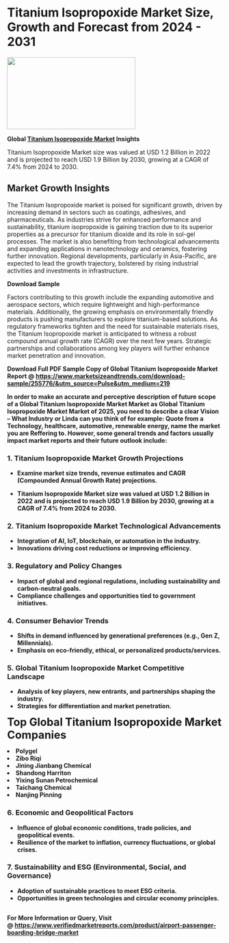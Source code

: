 <H1>Titanium Isopropoxide Market Size, Growth and Forecast from 2024 - 2031</H1><img class="aligncenter size-medium wp-image-584254" src="https://thirdeyenews.in/wp-content/uploads/2024/09/Global-Market-Research-300x168.jpeg" alt="" width="300" height="168" /><p><strong>Global&nbsp;<a href="https://www.marketsizeandtrends.com/download-sample/255776/&amp;utm_source=Pulse&amp;utm_medium=219">Titanium Isopropoxide Market</a> Insights</strong></p><p>Titanium Isopropoxide Market size was valued at USD 1.2 Billion in 2022 and is projected to reach USD 1.9 Billion by 2030, growing at a CAGR of 7.4% from 2024 to 2030.</p><p><h2>Market Growth Insights</h2> <p>The Titanium Isopropoxide market is poised for significant growth, driven by increasing demand in sectors such as coatings, adhesives, and pharmaceuticals. As industries strive for enhanced performance and sustainability, titanium isopropoxide is gaining traction due to its superior properties as a precursor for titanium dioxide and its role in sol-gel processes. The market is also benefiting from technological advancements and expanding applications in nanotechnology and ceramics, fostering further innovation. Regional developments, particularly in Asia-Pacific, are expected to lead the growth trajectory, bolstered by rising industrial activities and investments in infrastructure.</p> <p><strong>Download Sample</strong></p> <p>Factors contributing to this growth include the expanding automotive and aerospace sectors, which require lightweight and high-performance materials. Additionally, the growing emphasis on environmentally friendly products is pushing manufacturers to explore titanium-based solutions. As regulatory frameworks tighten and the need for sustainable materials rises, the Titanium Isopropoxide market is anticipated to witness a robust compound annual growth rate (CAGR) over the next few years. Strategic partnerships and collaborations among key players will further enhance market penetration and innovation.</p> <p><strong></p><p><span class=""><strong>Download Full PDF Sample Copy of Global Titanium Isopropoxide Market Report</strong> @ <a href="https://www.marketsizeandtrends.com/download-sample/255776/&amp;utm_source=Pulse&amp;utm_medium=219" target="_blank">https://www.marketsizeandtrends.com/download-sample/255776/&amp;utm_source=Pulse&amp;utm_medium=219</a></span></p><p>In order to make an accurate and perceptive description of future scope of a Global&nbsp;Titanium Isopropoxide Market Market as Global&nbsp;Titanium Isopropoxide Market Market of 2025, you need to describe a clear Vision &ndash; What Industry or Linda can you think of for example: Quote from a Technology, healthcare, automotive, renewable energy, name the market you are Reffering to. However, some general trends and factors usually impact market reports and their future outlook include:</p><h3>1.&nbsp;<strong>Titanium Isopropoxide Market Growth Projections</strong></h3><ul><li>Examine market size trends, revenue estimates and CAGR (Compounded Annual Growth Rate) projections.</li><li><p>Titanium Isopropoxide Market size was valued at USD 1.2 Billion in 2022 and is projected to reach USD 1.9 Billion by 2030, growing at a CAGR of 7.4% from 2024 to 2030.</p></li></ul><h3>2.&nbsp;<strong>Titanium Isopropoxide Market Technological Advancements</strong></h3><ul><li>Integration of AI, IoT, blockchain, or automation in the industry.</li><li>Innovations driving cost reductions or improving efficiency.</li></ul><h3>3.&nbsp;<strong>Regulatory and Policy Changes</strong></h3><ul><li>Impact of global and regional regulations, including sustainability and carbon-neutral goals.</li><li>Compliance challenges and opportunities tied to government initiatives.</li></ul><h3>4.&nbsp;<strong>Consumer Behavior Trends</strong></h3><ul><li>Shifts in demand influenced by generational preferences (e.g., Gen Z, Millennials).</li><li>Emphasis on eco-friendly, ethical, or personalized products/services.</li></ul><h3>5.&nbsp;<strong>Global Titanium Isopropoxide Market Competitive Landscape</strong></h3><ul><li>Analysis of key players, new entrants, and partnerships shaping the industry.</li><li>Strategies for differentiation and market penetration.</li></ul><p data-pm-slice="1 1 []"><span style="color: inherit; font-family: inherit; font-size: 25px;">Top Global Titanium Isopropoxide Market Companies</span></p><div class="" data-test-id=""><p><li>Polygel</li><li> Zibo Riqi</li><li> Jining Jianbang Chemical</li><li> Shandong Harriton</li><li> Yixing Sunan Petrochemical</li><li> Taichang Chemical</li><li> Nanjing Pinning</li></p></div><h3>6.&nbsp;<strong>Economic and Geopolitical Factors</strong></h3><ul><li>Influence of global economic conditions, trade policies, and geopolitical events.</li><li>Resilience of the market to inflation, currency fluctuations, or global crises.</li></ul><h3>7.&nbsp;<strong>Sustainability and ESG (Environmental, Social, and Governance)</strong></h3><ul><li>Adoption of sustainable practices to meet ESG criteria.</li><li>Opportunities in green technologies and circular economy principles.</li></ul><h2><strong style="font-size: 14px;">For More Information or Query, Visit @&nbsp;</strong><a style="background-color: #ffffff; font-size: 14px;" href="https://www.marketsizeandtrends.com/report/titanium-isopropoxide-market/" target="_blank">https://www.verifiedmarketreports.com/product/airport-passenger-boarding-bridge-market</a></h2>
